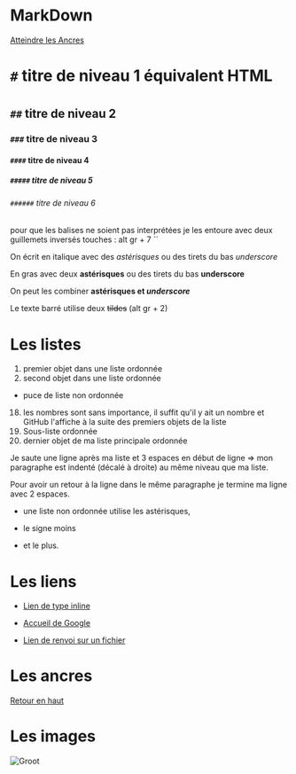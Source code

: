 # MarkDown

<a name="top">

[Atteindre les Ancres](#ancres)

# `#` titre de niveau 1 équivalent HTML <h1></h1>
## `##` titre de niveau 2
### `###` titre de niveau 3
#### `####` titre de niveau 4
##### `#####` titre de niveau 5
###### `######` titre de niveau 6

pour que les balises ne soient pas interprétées je les entoure avec deux guillemets inversés touches : alt gr + 7 ``

On écrit en italique avec des *astérisques* ou des tirets du bas _underscore_

En gras avec deux **astérisques** ou des tirets du bas __underscore__

On peut les combiner **astérisques et _underscore_**

Le texte barré utilise deux ~~tildes~~ (alt gr + 2)

# Les listes

1. premier objet dans une liste ordonnée
2. second objet dans une liste ordonnée
  * puce de liste non ordonnée
18. les nombres sont sans importance, il suffit qu'il y ait un nombre et GitHub l'affiche à la suite des premiers objets de la liste
  18. Sous-liste ordonnée
4. dernier objet de ma liste principale ordonnée

  Je saute une ligne après ma liste et 3 espaces en début de ligne => mon paragraphe est indenté (décalé à droite) au même niveau que ma liste.

  Pour avoir un retour à la ligne dans le même paragraphe je termine ma ligne avec 2 espaces.  

  * une liste non ordonnée utilise les astérisques,
  - le signe moins
  + et le plus.

# Les liens

  * [Lien de type inline](https://www.google.com)

  * [Accueil de Google](https://www.google.com)

  * [Lien de renvoi sur un fichier](supports/github_gikraken.md)

# Les ancres

<a name="ancres">

[Retour en haut](#top)

# Les images

![Groot](https://media2.giphy.com/media/l4FGrYKtP0pBGpBAY/200w.webp#2-grid1)
